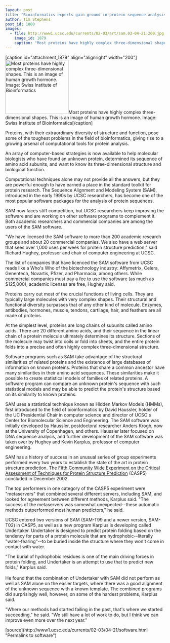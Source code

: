 ```yaml
---
layout: post
title: "Bioinformatics experts gain ground in protein sequence analysis"
author: Tim Stephens
post_id: 1880
images:
  - file: http://www1.ucsc.edu/currents/02-03/art/sam.03-04-21.200.jpg
    image_id: 1879
    caption: "Most proteins have highly complex three-dimensional shapes. This is an image of human growth hormone. Image: Swiss Institute of Bioinformatics"
---
```


[caption id="attachment_1879" align="alignright" width="200"]<a href="http://localhost/mysite/wp-content/uploads/2003/04/sam.03-04-21.200.jpg"><img class="size-full wp-image-1879" src="http://localhost/mysite/wp-content/uploads/2003/04/sam.03-04-21.200.jpg" alt="Most proteins have highly complex three-dimensional shapes. This is an image of human growth hormone. Image: Swiss Institute of Bioinformatics" width="200" height="170" /></a>Most proteins have highly complex three-dimensional shapes. This is an image of human growth hormone. Image: Swiss Institute of Bioinformatics[/caption]
<p>
  Proteins, with their extraordinary diversity of structure and function, pose some of the toughest problems in the field of bioinformatics, giving rise to a growing arsenal of computational tools for protein analysis.
</p>
<p>
  An array of computer-based strategies is now available to help molecular biologists who have found an unknown protein, determined its sequence of amino acid subunits, and want to know its three-dimensional structure and biological function.<br>
</p>
<p>
  Computational techniques alone may not provide all the answers, but they are powerful enough to have earned a place in the standard toolkit for protein research. The Sequence Alignment and Modeling System (SAM), introduced in the early 1990s by UCSC researchers, has become one of the most popular software packages for the analysis of protein sequences.<br>
</p>
<p>
  SAM now faces stiff competition, but UCSC researchers keep improving the software and are working on other software programs to complement it. Both academic researchers and commercial companies are among the users of the SAM software.<br>
</p>
<p>
  "We have licensed the SAM software to more than 200 academic research groups and about 20 commercial companies. We also have a web server that sees over 1,000 uses per week for protein structure prediction," said Richard Hughey, professor and chair of computer engineering at UCSC.<br>
</p>
<p>
  The list of companies that have licenced the SAM software from UCSC reads like a Who's Who of the biotechnology industry: Affymetrix, Celera, Genentech, Novartis, Pfizer, and Pharmacia, among others. While commercial companies must pay a fee to use the software (as much as $125,000), academic licenses are free, Hughey said.<br>
</p>
<p>
  Proteins carry out most of the crucial functions of living cells. They are typically large molecules with very complex shapes. Their structural and functional diversity surpasses that of any other kind of molecule. Enzymes, antibodies, hormones, muscle, tendons, cartilage, hair, and feathers are all made of proteins.<br>
</p>
<p>
  At the simplest level, proteins are long chains of subunits called amino acids. There are 20 different amino acids, and their sequence in the linear chain of a protein molecule ultimately determines its structure. Sections of the molecule may twist into coils or fold into sheets, and the entire protein folds into a precise and often highly complex three-dimensional structure.<br>
</p>
<p>
  Software programs such as SAM take advantage of the structural similarities of related proteins and the existence of large databases of information on known proteins. Proteins that share a common ancestor have many similarities in their amino acid sequences. These similarities make it possible to create statistical models of families of related proteins. A software program can compare an unknown protein's sequence with such statistical models and may be able to predict the protein's structure based on its similarity to known proteins.<br>
</p>
<p>
  SAM uses a statistical technique known as Hidden Markov Models (HMMs), first introduced to the field of bioinformatics by David Haussler, holder of the UC Presidential Chair in computer science and director of UCSC's Center for Biomolecular Science and Engineering. The SAM software was initially developed by Haussler, postdoctoral researcher Anders Krogh, now at the University of Copenhagen, and others. Haussler later focused on DNA sequence analysis, and further development of the SAM software was taken over by Hughey and Kevin Karplus, professor of computer engineering.<br>
</p>
<p>
  SAM has a history of success in an unusual series of group experiments performed every two years to establish the state of the art in protein structure prediction. The <a href="http://predictioncenter.llnl.gov/casp5/Casp5.html">Fifth Community Wide Experiment on the Critical Assessment of Techniques for Protein Structure Prediction</a> (CASP5) concluded in December 2002.<br>
</p>
<p>
  The top performers in one category of the CASP5 experiment were "metaservers" that combined several different servers, including SAM, and looked for agreement between different methods, Karplus said. "The success of the metaservers was somewhat unexpected--these automatic methods outperformed most human predictors," he said.<br>
</p>
<p>
  UCSC entered two versions of SAM (SAM-T99 and a newer version, SAM-T02) in CASP5, as well as a new program Karplus is developing called Undertaker. Undertaker is designed to predict protein folding based on the tendency for parts of a protein molecule that are hydrophobic--literally "water-fearing"--to be buried inside the structure where they won't come in contact with water.<br>
</p>
<p>
  "The burial of hydrophobic residues is one of the main driving forces in protein folding, and Undertaker is an attempt to use that to predict new folds," Karplus said.<br>
  <br>
  He found that the combination of Undertaker with SAM did not perform as well as SAM alone on the easier targets, where there was a good alignment of the unknown sequence with a known template. The combined programs did surprisingly well, however, on some of the hardest problems, Karplus said.<br>
</p>
<p>
  "Where our methods had started failing in the past, that's where we started succeeding," he said. "We still have a lot of work to do, but I think we can improve even more over the next year."
</p>
[source](http://www1.ucsc.edu/currents/02-03/04-21/software.html "Permalink to software")
